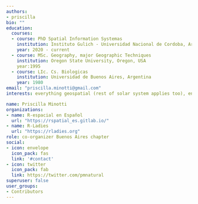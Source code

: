 ```yaml
---
authors:
- priscilla
bio: ""
education:
  courses:
  - course: PhD Spatial Information Systemas
    institution: Instituto Gulich - Universidad Nacional de Cordoba, Argentina
    year: 2020 - current
  - course: MSc. Geography, major Geographic Techniques
    institution: Oregon State University, Oregon, USA
    year:1995
  - course: LIc. Cs. Biologicas
    institution: Universidad de Buenos Aires, Argentina
    year: 1980
email: "priscilla.minotti@gmail.com"
interests: everything geospatial (rest of solar system applies too), environmental issues, essential oils

name: Priscilla Minotti
organizations:
- name: R-espacial en Español
  url: "https://rspatial_es.gitlab.io/"
- name: R-Ladies
  url: "https://rladies.org"
role: co-organizer Buenos Aires chapter
social:
- icon: envelope
  icon_pack: fas
  link: '#contact'
- icon: twitter
  icon_pack: fab
  link: https://twitter.com/pmnatural
superuser: false
user_groups:
- Contributors
---
```


